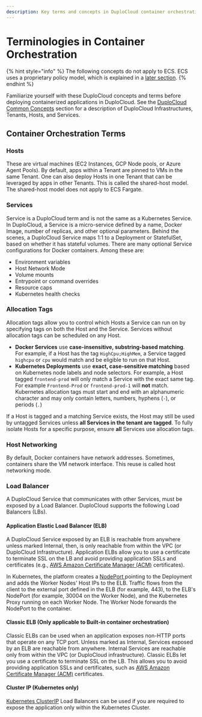 ```yaml
---
description: Key terms and concepts in DuploCloud container orchestration
---
```


# Terminologies in Container Orchestration

{% hint style="info" %}
The following concepts do not apply to ECS. ECS uses a proprietary policy model, which is explained in a [later section](../overview/use-cases/creating-an-infrastructure-and-plan-for-aws/ecs-setup/).
{% endhint %}

Familiarize yourself with these DuploCloud concepts and terms before deploying containerized applications in DuploCloud. See the [DuploCloud Common Concepts](../welcome-to-duplocloud/application-focused-interface-duplocloud-architecture/duplocloud-common-components/) section for a description of DuploCloud Infrastructures, Tenants, Hosts, and Services.

## Container Orchestration Terms

### Hosts

These are virtual machines (EC2 Instances, GCP Node pools, or Azure Agent Pools). By default, apps within a Tenant are pinned to VMs in the same Tenant. One can also deploy Hosts in one Tenant that can be leveraged by apps in other Tenants. This is called the shared-host model. The shared-host model does not apply to ECS Fargate.

### Services

Service is a DuploCloud term and is not the same as a Kubernetes Service. In DuploCloud, a Service is a micro-service defined by a name, Docker Image, number of replicas, and other optional parameters. Behind the scenes, a DuploCloud Service maps 1:1 to a Deployment or StatefulSet, based on whether it has stateful volumes. There are many optional Service configurations for Docker containers. Among these are:

* Environment variables
* Host Network Mode
* Volume mounts
* Entrypoint or command overrides
* Resource caps
* Kubernetes health checks

### Allocation Tags

Allocation tags allow you to control which Hosts a Service can run on by specifying tags on both the Host and the Service. Services without allocation tags can be scheduled on any Host.

* **Docker Services** use **case-insensitive, substring-based matching**.\
  For example, if a Host has the tag `HighCpu;HighMem`, a Service tagged `highcpu` or `cpu` would match and be eligible to run on that Host.
* **Kubernetes Deployments** use **exact, case-sensitive matching** based on Kubernetes node labels and node selectors. For example, a Host tagged `frontend-prod` will only match a Service with the exact same tag. For example `Frontend-Prod` or `frontend-prod-1` will **not** match. Kubernetes allocation tags must start and end with an alphanumeric character and may only contain letters, numbers, hyphens (`-`), or periods (`.`)

If a Host is tagged and a matching Service exists, the Host may still be used by untagged Services unless **all Services in the tenant are tagged**. To fully isolate Hosts for a specific purpose, ensure **all** Services use allocation tags.

### Host Networking

By default, Docker containers have network addresses. Sometimes, containers share the VM network interface. This reuse is called host networking mode.

### Load Balancer

A DuploCloud Service that communicates with other Services, must be exposed by a Load Balancer. DuploCloud supports the following Load Balancers (LBs).

#### **Application Elastic Load Balancer (ELB)**

A DuploCloud Service exposed by an ELB is reachable from anywhere unless marked Internal, then, is only reachable from within the VPC (or DuploCloud Infrastructure). Application ELBs allow you to use a certificate to terminate SSL on the LB and avoid providing application SSLs and certificates (e.g., [AWS Amazon Certificate Manager (ACM)](https://aws.amazon.com/certificate-manager/) certificates).

In Kubernetes, the platform creates a [NodePort ](https://kubernetes.io/docs/concepts/services-networking/service/#publishing-services-service-types)pointing to the Deployment and adds the Worker Nodes' Host IPs to the ELB. Traffic flows from the client to the external port defined in the ELB (for example, 443), to the ELB's NodePort (for example, 30004 on the Worker Node), and the Kubernetes Proxy running on each Worker Node. The Worker Node forwards the NodePort to the container.&#x20;

#### **Classic ELB (Only applicable to Built-in container orchestration)**

Classic ELBs can be used when an application exposes non-HTTP ports that operate on any TCP port. Unless marked as Internal, Services exposed by an ELB are reachable from anywhere. Internal Services are reachable only from within the VPC (or DuploCloud infrastructure). Classic ELBs let you use a certificate to terminate SSL on the LB. This allows you to avoid providing application SSLs and certificates, such as [AWS Amazon Certificate Manager (ACM)](https://aws.amazon.com/certificate-manager/) certificates.

#### **Cluster IP (Kubernetes only)**

[Kubernetes ClusterIP](https://kubernetes.io/docs/concepts/services-networking/service/#type-clusterip) Load Balancers can be used if you are required to expose the application only within the Kubernetes Cluster.
